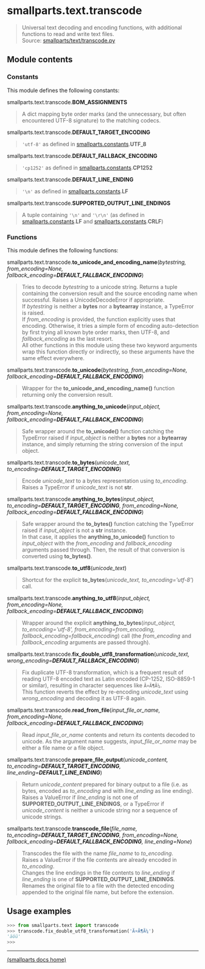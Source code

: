 # smallparts.text.transcode

> Universal text decoding and encoding functions,
> with additional functions to read and write text files.  
> Source: [smallparts/text/transcode.py](https://github.com/blackstream-x/smallparts/blob/master/smallparts/text/transcode.py)

## Module contents

### Constants

This module defines the following constants:

smallparts.text.transcode.**BOM_ASSIGNMENTS**

> A dict mapping byte order marks (and the unnecessary, but often encountered
> UTF-8 signature) to the matching codecs.

smallparts.text.transcode.**DEFAULT_TARGET_ENCODING**

> ```'utf-8'``` as defined in [smallparts.constants](smallparts.constants.md).**UTF_8**

smallparts.text.transcode.**DEFAULT_FALLBACK_ENCODING**

> ```'cp1252'``` as defined in [smallparts.constants](smallparts.constants.md).**CP1252**

smallparts.text.transcode.**DEFAULT_LINE_ENDING**

> ```'\n'``` as defined in [smallparts.constants](smallparts.constants.md).**LF**

smallparts.text.transcode.**SUPPORTED_OUTPUT_LINE_ENDINGS**

> A tuple containing ```'\n'``` and ```'\r\n'``` (as defined in
> [smallparts.constants](smallparts.constants.md).**LF** and
> [smallparts.constants](smallparts.constants.md).**CRLF**)

### Functions

This module defines the following functions:

smallparts.text.transcode.**to_unicode_and_encoding_name**(*bytestring, from_encoding=None, fallback_encoding=**DEFAULT_FALLBACK_ENCODING***)

> Tries to decode *bytestring* to a unicode string.
> Returns a tuple containing the conversion result and the source encoding name
> when successful. Raises a UnicodeDecodeError if appropriate.  
> If *bytestring* is neither a **bytes** nor a **bytearray** instance,
> a TypeError is raised.  
> If *from_encoding* is provided, the function explicitly uses that encoding.
> Otherwise, it tries a simple form of encoding auto-detection by first trying
> all known byte order marks, then UTF-8, and *fallback_encoding* as the last resort.  
> All other functions in this module using these two keyword arguments
> wrap this function directly or indirectly,
> so these arguments have the same effect everywhere.

smallparts.text.transcode.**to_unicode**(*bytestring, from_encoding=None, fallback_encoding=**DEFAULT_FALLBACK_ENCODING***)

> Wrapper for the **to_unicode_and_encoding_name()** function returning only
> the conversion result.

smallparts.text.transcode.**anything_to_unicode**(*input_object, from_encoding=None, fallback_encoding=**DEFAULT_FALLBACK_ENCODING***)

> Safe wrapper around the **to_unicode()** function catching the TypeError
> raised if *input_object* is neither a **bytes** nor a **bytearray** instance,
> and simply returning the string conversion of the input object.

smallparts.text.transcode.**to_bytes**(*unicode_text, to_encoding=**DEFAULT_TARGET_ENCODING***)

> Encode *unicode_text* to a bytes representation using *to_encoding*.
> Raises a TypeError if *unicode_text* is not **str**.  

smallparts.text.transcode.**anything_to_bytes**(*input_object, to_encoding=**DEFAULT_TARGET_ENCODING**, from_encoding=None, fallback_encoding=**DEFAULT_FALLBACK_ENCODING***)

> Safe wrapper around the **to_bytes()** function catching the TypeError
> raised if *input_object* is not a **str** instance.  
> In that case, it applies the **anything_to_unicode()** function
> to *input_object* with the *from_encoding* and *fallback_encoding* arguments passed through.
> Then, the result of that conversion is converted using **to_bytes()**.

smallparts.text.transcode.**to_utf8**(*unicode_text*)

> Shortcut for the explicit **to_bytes**(*unicode_text, to_encoding='utf-8'*)
> call.

smallparts.text.transcode.**anything_to_utf8**(*input_object, from_encoding=None, fallback_encoding=**DEFAULT_FALLBACK_ENCODING***)

> Wrapper around the explicit
> **anything_to_bytes**(*input_object, to_encoding='utf-8', from_encoding=from_encoding, fallback_encoding=fallback_encoding*)
> call (the *from_encoding* and *fallback_encoding* arguments are passed through).

smallparts.text.transcode.**fix_double_utf8_transformation**(*unicode_text, wrong_encoding=**DEFAULT_FALLBACK_ENCODING***)

> Fix duplicate UTF-8 transformation, which is a frequent result of reading
> UTF-8 encoded text as Latin encoded (CP-1252, ISO-8859-1 or similar),
> resulting in character sequences like ```Ã¤Ã¶Ã¼```.  
> This function reverts the effect by re-encoding *unicode_text* using
> *wrong_encoding* and decoding it as UTF-8 again.

smallparts.text.transcode.**read_from_file**(*input_file_or_name, from_encoding=None, fallback_encoding=**DEFAULT_FALLBACK_ENCODING***)

> Read *input_file_or_name* contents and return its contents decoded to unicode.
> As the argument name suggests, *input_file_or_name* may be either a file name
> or a file object.

smallparts.text.transcode.**prepare_file_output**(*unicode_content, to_encoding=**DEFAULT_TARGET_ENCODING**, line_ending=**DEFAULT_LINE_ENDING***)

> Return *unicode_content* prepared for binary output to a file
> (i.e. as bytes, encoded as *to_encoding* and with *line_ending* as line ending).  
> Raises a ValueError if *line_ending* is not one of **SUPPORTED_OUTPUT_LINE_ENDINGS**,
> or a TypeError if *unicode_content* is neither a unicode string
> nor a sequence of unicode strings.

smallparts.text.transcode.**transcode_file**(*file_name, to_encoding=**DEFAULT_TARGET_ENCODING**, from_encoding=None, fallback_encoding=**DEFAULT_FALLBACK_ENCODING**, line_ending=None*)

> Transcodes the file with the name *file_name* to *to_encoding*.  
> Raises a ValueError if the file contents are already encoded in *to_encoding*.  
> Changes the line endings in the file contents to *line_ending*
> if *line_ending* is one of **SUPPORTED_OUTPUT_LINE_ENDINGS**.  
> Renames the original file to a file with the detected encoding appended to
> the original file name, but before the extension.


## Usage examples

```python
>>> from smallparts.text import transcode
>>> transcode.fix_double_utf8_transformation('Ã¤Ã¶Ã¼')
'äöü'
>>> 
```

----
[(smallparts docs home)](./)

